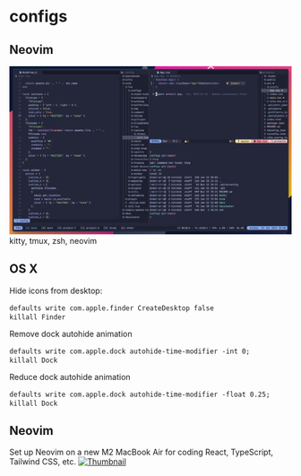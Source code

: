 # configs

## Neovim 

![Setup](./assets/setup.png)
kitty, tmux, zsh, neovim

## OS X

Hide icons from desktop:

```
defaults write com.apple.finder CreateDesktop false
killall Finder
```

Remove dock autohide animation

```
defaults write com.apple.dock autohide-time-modifier -int 0;
killall Dock
```

Reduce dock autohide animation

```
defaults write com.apple.dock autohide-time-modifier -float 0.25;
killall Dock
```

## Neovim

Set up Neovim on a new M2 MacBook Air for coding React, TypeScript, Tailwind CSS, etc.
[![Thumbnail](http://img.youtube.com/vi/ajmK0ZNcM4Q/0.jpg)](http://www.youtube.com/watch?v=ajmK0ZNcM4Q)
